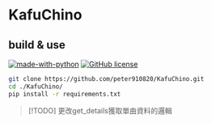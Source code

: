 # KafuChino

## build & use 

[![made-with-python](https://img.shields.io/badge/Made%20with-Python-1f425f.svg)](https://www.python.org/)
[![GitHub license](https://img.shields.io/github/license/Naereen/StrapDown.js.svg)](https://github.com/peter910820/KafuChino/blob/main/LICENSE) 
```bash
git clone https://github.com/peter910820/KafuChino.git
cd ./KafuChino/
pip install -r requirements.txt
```
> [!TODO]
> 更改get_details獲取單曲資料的邏輯